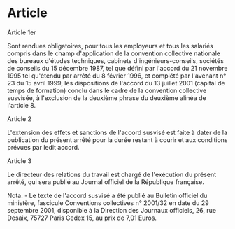 # Article

  
 Article 1er  
  
 Sont rendues obligatoires, pour tous les employeurs et tous les salariés compris dans le champ d'application de la convention collective nationale des bureaux d'études techniques, cabinets d'ingénieurs-conseils, sociétés de conseils du 15 décembre 1987, tel que défini par l'accord du 21 novembre 1995 tel qu'étendu par arrêté du 8 février 1996, et complété par l'avenant n° 23 du 15 avril 1999, les dispositions de l'accord du 13 juillet 2001 (capital de temps de formation) conclu dans le cadre de la convention collective susvisée, à l'exclusion de la deuxième phrase du deuxième alinéa de l'article 8.  
  
 Article 2  
  
 L'extension des effets et sanctions de l'accord susvisé est faite à dater de la publication du présent arrêté pour la durée restant à courir et aux conditions prévues par ledit accord.  
  
 Article 3  
  
 Le directeur des relations du travail est chargé de l'exécution du présent arrêté, qui sera publié au Journal officiel de la République française.  
  
 Nota. - Le texte de l'accord susvisé a été publié au Bulletin officiel du ministère, fascicule Conventions collectives n° 2001/32 en date du 29 septembre 2001, disponible à la Direction des Journaux officiels, 26, rue Desaix, 75727 Paris Cedex 15, au prix de 7,01 Euros.  
